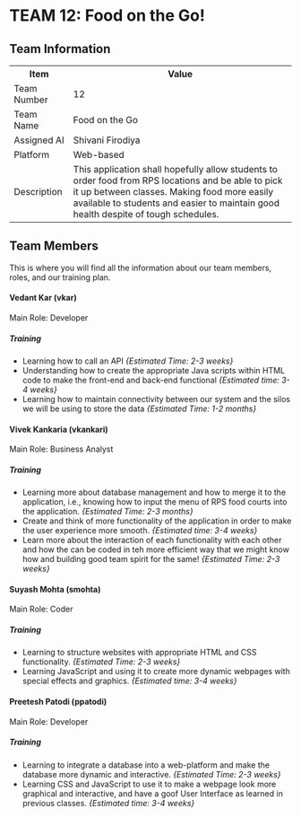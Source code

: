 <h1> TEAM 12: Food on the Go! </h1>

<h2> Team Information </h2>
<table style="width:100%">
  <tr>
    <th>Item</th>
    <th>Value</th>
  </tr>
  <tr>
    <td>Team Number</td>
    <td>12</td>
  </tr>
  <tr>
    <td>Team Name</td>
    <td>Food on the Go</td>
  </tr>
  <tr>
    <td>Assigned AI</td>
    <td>Shivani Firodiya</td>
  </tr>
  <tr>
    <td>Platform</td>
    <td>Web-based</td>
  </tr>
  <tr>
    <td> Description </td>
    <td> This application shall hopefully allow students to order food from RPS locations and be able to pick it up between classes. Making food more easily available to students and easier to maintain good health despite of tough schedules.
  </tr>
</table>

<h2> Team Members </h2>

This is where you will find all the information about our team members, roles, and our training plan.

<h4><strong> Vedant Kar (vkar) </strong> </h4>
Main Role: Developer
<h5> Training </h5>
<ul>

<li> Learning how to call an API<em> {Estimated Time: 2-3 weeks}</em></li>
<li> Understanding how to create the appropriate Java scripts within HTML code to make the front-end and back-end functional<em> {Estimated time: 3-4 weeks}</em></li>
<li> Learning how to maintain connectivity between our system and the silos we will be using to store the data <em> {Estimated Time: 1-2 months} </em> </li>
</ul>

<h4><strong> Vivek Kankaria (vkankari) </strong> </h4>
Main Role: Business Analyst
<h5> Training </h5>
<ul>
	
<li> Learning more about database management and how to merge it to the application, i.e., knowing how to input the menu of RPS food courts into the application. <em> {Estimated Time: 2-3 months}</em></li>
<li> Create and think of more functionality of the application in order to make the user experience more smooth. <em> {Estimated time: 3-4 weeks}</em></li>
<li> Learn more about the interaction of each functionality with each other and how the can be coded in teh more efficient way that we might know how and building good team spirit for the same! <em> {Estimated Time: 2-3 weeks} </em> </li>
</ul>

<h4><strong> Suyash Mohta (smohta) </strong> </h4>
Main Role: Coder
<h5> Training </h5>
<ul>
<li> Learning to structure websites with appropriate HTML and CSS functionality. <em> {Estimated Time: 2-3 weeks}</em></li>
<li> Learning JavaScript and using it to create more dynamic webpages with special effects and graphics. <em> {Estimated time: 3-4 weeks}</em></li>
</ul>

<h4><strong> Preetesh Patodi (ppatodi) </strong> </h4>
Main Role: Developer
<h5> Training </h5>
<ul>
<li> Learning to integrate a database into a web-platform and make the database more dynamic and interactive. <em> {Estimated Time: 2-3 weeks}</em></li>
<li> Learning CSS and JavaScript to use it to make a webpage look more graphical and interactive, and have a goof User Interface as learned in previous classes. <em> {Estimated time: 3-4 weeks}</em></li>
</ul>


	
